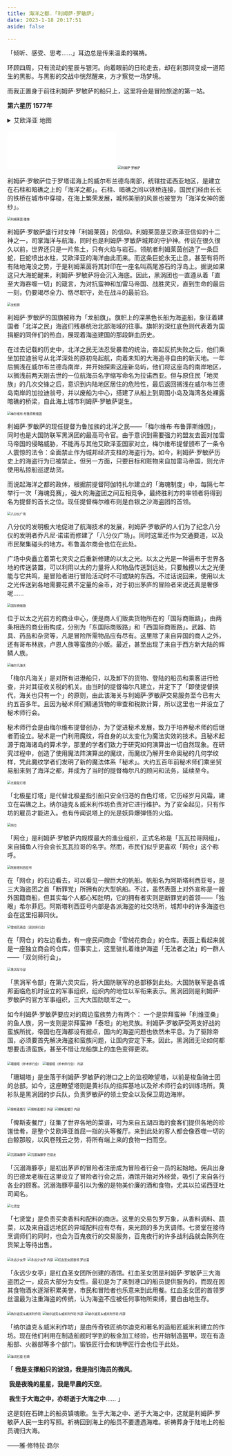 ```yaml
---
title: 海洋之都.「利姆萨·罗敏萨」
date: 2023-1-18 20:17:51
aside: false

---
```


「倾听、感受、思考......」耳边总是传来温柔的嘱祷。

环顾四周，只有流动的星辰与银河。向着眼前的日轮走去，却在刹那间变成一道陌生的黑影。与黑影的交战中恍然醒来，方才察觉一场梦境。

而我正置身于前往利姆萨·罗敏萨的船只上，这里将会是冒险旅途的第一站。

**第六星历 1577年**
<details> <summary>艾欧泽亚 地图</summary><br>
<a href="https://macimg.com/image/UGo2Ew"><img src="https://m1.im5i.com/2023/01/26/UGo2Ew.png" alt="UGo2Ew.png" border="0" /></a><br></details>

<br>

<iframe frameborder="no" border="0" marginwidth="0" marginheight="0" width=50% height=86 src="//music.163.com/outchain/player?type=2&id=28409306&auto=1&height=66"></iframe>

<img src="https://m1.im5i.com/2023/01/29/UG4HZW.png" alt="利姆萨·罗敏萨" style="zoom:50%;" />

利姆萨·罗敏萨位于罗塔诺海上的威尔布兰德岛南部，统辖拉诺西亚地区，是建立在石柱和暗礁之上的「海洋之都」。石柱、暗礁之间以铁桥连接，国民们经由长长的铁桥在城市中穿梭，在海上繁荣发展，城邦美丽的风景也被誉为「海洋女神的面纱」。



<img src="https://m1.im5i.com/2023/01/29/UG4XHo.png" alt="利姆莱茵 雕像" style="zoom:50%;" />

利姆萨·罗敏萨盛行对女神「利姆莱茵」的信仰。利姆莱茵是艾欧泽亚信仰的十二神之一，司掌海洋与航海，同时也是利姆萨·罗敏萨城邦的守护神。传说在很久很久以前，世界还只是一片焦土，只有火焰与岩石。领航者利姆莱茵创造了一条巨蛇，巨蛇喷出水柱，艾欧泽亚的海洋由此而来。而这条巨蛇永无止息，甚至有将所有陆地淹没之势，于是利姆莱茵将其封印在一座名叫燕尾游石的浮岛上。据说如果这只大海蛇醒来，利姆萨·罗敏萨将会沉入海底。因此，黑涡团也一直遵从着「直至大海吞噬一切」的箴言，为对抗蛮神和加雷马帝国、战胜灵灾，直到生命的最后一刻，仍要竭尽全力、恪尽职守，处在战斗的最前沿。



<img src="https://m1.im5i.com/2023/01/29/UG4Pfx.png" alt="龙船旗" style="zoom:50%;" />

利姆萨·罗敏萨的国旗被称为「龙船旗」。旗帜上的深黑色长船为海盗船，象征着建国者「北洋之民」海盗们残暴统治北部海域的往事。旗帜的深红底色则代表着为国捐躯的同伴们的热血，展现着海盗建国的那段鲜血历史。

在过去记载的历史中，北洋之民无法忍受暴君的统治，奋起反抗失败之后，他们乘坐加拉迪翁号从北洋深处的原初岛起航，向着未知的大海追寻自由的新天地。一年后搁浅在威尔布兰德岛南岸，并开始探索这座新岛屿，他们将这座岛的南岸地区，以搁浅前两天刚去世的一位航海员名字缩写命名为拉诺西亚。但与原住民「地灵族」的几次交锋之后，意识到内陆地区居住的危险性，最后返回搁浅在威尔布兰德岛南岸的加拉迪翁号，并以废船为中心，搭建了从船上到周围小岛及海湾各处裸露暗礁的桥梁，自此海上城市利姆萨·罗敏萨诞生。



<img src="https://m1.im5i.com/2023/01/29/UGAdrq.png" alt="梅尔维布·布鲁菲斯维因" style="zoom:50%;" />

利姆萨·罗敏萨的现任提督为鲁加族的北洋之民——「梅尔维布·布鲁菲斯维因」，同时也是大国防联军黑涡团的最高司令官。由于意识到需要强力的盟友去面对加雷马帝国的侵略威胁，不能再与其他艾欧泽亚国家对立，梅尔维布提督颁布了一条令人震惊的法令：全面禁止作为城邦经济支柱的海盗行为。如今，利姆萨·罗敏萨历史上的海盗行为已被禁止。但另一方面，只要目标和赃物来自加雷马帝国，则允许使用私掠船巡逻劫货。

而说起海洋之都的政体，根据前提督阿伽特扎尔建立的「海魂制度」中，每隔七年举行一次「海魂竞赛」，强大的海盗团之间互相竞争，最终胜利方的率领者将得到名为提督的首长之位。现任提督梅尔维布则是白银之沙海盗团的首领。



<img src="https://m1.im5i.com/2023/01/29/UG4Q6K.png" alt="八分仪广场" style="zoom:50%;" />

八分仪的发明极大地促进了航海技术的发展，利姆萨·罗敏萨的人们为了纪念八分仪的发明者乔凡尼·诺诺而修建了「八分仪广场」。同时这里还作为交通要道，以及市民聚集碰头的地方。布鲁盖尔商会也位在此处。

广场中央矗立着第七灵灾之后重新修建的以太之光。以太之光是一种遍布于世界各地的传送装置，可以利用以太的力量将人和物品传送到远处，只要触摸以太之光便能与它共鸣，是冒险者进行冒险活动时不可或缺的东西。不过话说回来，使用以太之光传送到各地需要花费不定量的金币，对于初出茅庐的冒险者来说还真是奢侈呢......



<img src="https://m1.im5i.com/2023/01/29/UG4uo0.png" alt="国际商贩路" style="zoom:50%;" />

位于以太之光前方的商业中心，便是商人们贩卖货物所在的「国际商贩路」，由两条相连的商业街构成，分别为「东国际商贩路」和「西国际商贩路」。武器、防具、药品和杂货等，凡是冒险所需物品应有尽有。这里除了来自异国的商人之外，还有哥布林族，卢恩人族等蛮族的小贩。最近，甚至出现了来自于西方新大陆的辉鳞人族。



<img src="https://m1.im5i.com/2023/01/29/UGAD3Q.png" alt="梅尔凡海关" style="zoom:50%;" />

「梅尔凡海关」是对所有进港船只，以及卸下的货物、登陆的船员和乘客进行检查，并对其征收关税的机关。由当时的提督梅尔凡建立，并定下了「即使提督换代，海关也只有一个」的原则，由此该海关与利姆萨·罗敏萨交易服务至今已有大约五百多年。且因为秘术师们精通货物的审查和税款计算，所以这里也一并设立了秘术师行会。

秘术师行会是由梅尔维布提督创办，为了促进秘术发展，致力于培养秘术师的后继者而设立。秘术是一门利用魔纹，将自身的以太变化为魔法实效的技术。且秘术起源于南海诸岛的算术学，那里的学者们致力于研究如何演算出一切自然现象。在研究过程中，创造了使用魔法阵演算出的魔纹，而魔纹乃解开生命奥秘的几何学纹样，凭此魔纹学者们发明了新的魔法体系「秘术」。大约五百年前秘术师们乘坐贸易船来到了海洋之都，并成为了当时的提督梅尔凡的顾问和法务，延续至今。



<img src="https://m1.im5i.com/2023/01/29/UG4RHC.png" alt="北极星灯塔" style="zoom:50%;" />

「北极星灯塔」是代替北极星指引船只安全归港的白色灯塔，它历经岁月风霜，建立在岩礁之上。纳尔迪克＆威米利作坊负责对它进行维护。为了安全起见，只有作坊的雇员才能进入。也有传闻说塔上的光是妖异爆弹怪的火焰。



<img src="https://m1.im5i.com/2023/01/29/UGArZ3.png" alt="网仓" style="zoom:50%;" />

「网仓」是利姆萨·罗敏萨内规模最大的渔业组织，正式名称是「瓦瓦拉哥网组」，来自捕鱼人行会会长瓦瓦拉哥的名字。然而，市民们似乎更喜欢「网仓」这个称呼。



<img src="https://m1.im5i.com/2023/01/29/UG4O8d.png" alt="阿斯塔利西亚号" style="zoom:50%;" />

在「网仓」的右边看去，可以看见一艘巨大的帆船。帆船名为阿斯塔利西亚号，是三大海盗团之首「断罪党」所拥有的大型帆船。不过，虽然表面上对外宣称是一艘外国籍商船，但其实每个人都心知肚明，它的拥有者实则是断罪党的首领——「独眼」希尔菲厄。阿斯塔利西亚号内部是各派海盗的社交场所，城邦中的许多海盗也会在这里招募同伙。



<img src="https://m1.im5i.com/2023/01/29/UGA0f7.png" alt="雪绒花商会（双剑师行会）" style="zoom:50%;" />

在「网仓」的左边看去，有一座民间商会「雪绒花商会」的仓库。表面上看起来就是一座独立商会的仓库，但事实上，这里驻扎着维护海盗「无法者之法」的一群人——「双剑师行会」。



<img src="https://m1.im5i.com/2023/01/29/UG4A8z.png" alt="黑涡军令部" style="zoom:50%;" />

「黑涡军令部」在第六灵灾后，将大国防联军的总部移到此处。大国防联军是各城邦面临危机时设立的军事组织，组织内的地位以军衔来表示。黑涡团则是利姆萨·罗敏萨的官方军事组织，三大大国防联军之一。

如今利姆萨·罗敏萨要应对的周边蛮族势力有两个： 一个是崇拜蛮神「利维亚桑」的鱼人族，另一支则是崇拜蛮神「泰坦」的地灵族。利姆萨·罗敏萨受两支好战的蛮族所扰，帝国也在海都设有据点，国内的海盗问题也依然未平息。为了驱除帝国，必须要首先解决海盗和蛮族问题，让国内安定下来。因此，黑涡团无论如何都想要击溃蛮族，甚至不惜让龙船旗上的血色变得更浓。



<img src="https://m1.im5i.com/2023/01/29/UGAnPM.png" alt="珊瑚塔（斧术师行会）" style="zoom:50%;" />

<img src="https://m1.im5i.com/2023/01/29/UGAsKf.png" alt="珊瑚塔（斧术师行会） 内部" style="zoom:50%;" />

「珊瑚塔」是坐落于利姆萨·罗敏萨的港口之上的监视瞭望塔，以前是梭鱼骑士团的总部。如今，这座瞭望塔则是黄衫队的指挥基地以及斧术师行会的训练场所。黄衫队是黑涡团的步兵队，负责罗敏萨的领土安全以及保卫周边海岸。



<img src="https://m1.im5i.com/2023/01/29/UG4t3T.png" alt="俾斯麦餐厅" style="zoom:50%;" />

<img src="https://m1.im5i.com/2023/01/29/UG4oea.png" alt="俾斯麦餐厅 外部" style="zoom:50%;" />

<img src="https://m1.im5i.com/2023/01/29/UG4NTH.png" alt="俾斯麦餐厅 内部" style="zoom:50%;" />

「俾斯麦餐厅」征集了世界各地的菜谱，可为来自五湖四海的食客们提供各地的珍馐佳肴，是整个艾欧泽亚首屈一指的头等餐厅。来到此处的客人都会像吞噬一切的白鲸那般，以风卷残云之势，将所有端上来的食物一扫而空。



<img src="https://m1.im5i.com/2023/01/29/UG4BbS.png" alt="沉溺海豚亭" style="zoom:50%;" />

<img src="https://m1.im5i.com/2023/01/29/UG41pA.png" alt="沉溺海豚亭 巴德龙" style="zoom:50%;" />

「沉溺海豚亭」是初出茅庐的冒险者注册成为冒险者行会一员的起始地。佣兵出身的巴德龙老板在这里设立了冒险者行会之后，酒馆开始对外经营，吸引了来自各行各业的顾客。沉溺海豚亭最引以为傲的是物美价廉的酒和食物，尤其以拉诺西亚吐司闻名。



<img src="https://m1.im5i.com/2023/01/29/UGAg8X.png" alt="七贤堂" style="zoom:50%;" />

「七贤堂」是负责买卖香料和配料的商店。这里的交易包罗万象，从香料调料、蔬菜，以及来自遥远地区的异域配料应有尽有，来光顾的多为烹调师。七贤堂在接待烹调师们的同时，也会为百鬼夜行的交易服务，百鬼夜行的许多战利品就会陈列在货架上等待出售。



<img src="https://m1.im5i.com/2023/01/29/UGAjrv.png" alt="永远少女亭" style="zoom:50%;" />

<img src="https://m1.im5i.com/2023/01/29/UGAE4p.png" alt="永远少女亭 内部" style="zoom:50%;" />

<img src="https://m1.im5i.com/2023/01/29/UG4IKs.png" alt="红血圣女团首领 罗丝温" style="zoom:50%;" />

「永远少女亭」是红血圣女团所创建的酒馆。红血圣女团是利姆萨·罗敏萨三大海盗团之一，成员大部分为女性。最初是为了来到港口的船员提供服务的，而现在因其食物酒水逐渐积累美誉，市民和冒险者也乐意来到此用餐。红血圣女团的首领罗丝温最为注重海盗的传统，认为海盗不应被任何事物所束缚，要自由地生存。



<img src="https://m1.im5i.com/2023/01/29/UGAYLh.png" alt="纳尔迪克＆威米利作坊" style="zoom:50%;" />

<img src="https://m1.im5i.com/2023/01/29/UGAxoy.png" alt="纳尔迪克＆威米利作坊 外部" style="zoom:50%;" />

<img src="https://m1.im5i.com/2023/01/29/UGAizD.png" alt="纳尔迪克＆威米利作坊 内部" style="zoom:50%;" />

「纳尔迪克＆威米利作坊」是由传奇铁匠纳尔迪克和著名的造船匠威米利建立的作坊。现在他们利用在制造船舰时学到的板金加工经验，也开始制造盔甲。现在有造船部、火器部等多个部门。锻铁匠行会和铸甲匠行会也位于此处。



<img src="https://m1.im5i.com/2023/01/29/UG44xB.png" alt="海词石窟 石碑" style="zoom:50%;" />

「   **我是支撑船只的波浪，我是指引海员的微风**。

​       **我是夜晚的星星，我是早晨的天空**。

​       **我生于大海之中，亦将逝于大海之中**......                」

这是刻在石碑上的船员镇魂歌。生于大海之中、逝于大海之中，这就是利姆萨·罗敏萨人民一生的写照。祈祷回到海上的船员不要遭遇海难。祈祷葬身于陆地上的船员魂归大海。

——雅·修特拉·路尔

